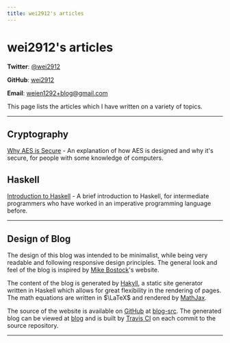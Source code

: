 ```yaml
---
title: wei2912's articles 
---
```


# wei2912's articles

**Twitter**: [@wei2912](https://twitter.com/wei2912)

**GitHub**: [wei2912](https://github.com/wei2912)

**Email**: [weien1292+blog@gmail.com](mailto:weien1292+blog@gmail.com)

This page lists the articles which I have written on a variety of topics.

---

## Cryptography

[Why AES is Secure](/posts/crypto/why-aes-is-secure.html) - An explanation of how AES is designed and why it's secure, for people with some knowledge of computers.

## Haskell

[Introduction to Haskell](/posts/haskell/intro-to-haskell.html) - A brief introduction to Haskell, for intermediate programmers who have worked in an imperative programming language before.

---

## Design of Blog

The design of this blog was intended to be minimalist, while being very readable and following responsive design principles. The general look and feel of the blog is inspired by <a href="https://bost.ocks.org/mike">Mike Bostock</a>'s website.

The content of the blog is generated by [Hakyll](https://jaspervdj.be/hakyll), a static site generator written in Haskell which allows for great flexibility in the rendering of pages. The math equations are written in $\LaTeX$ and rendered by [MathJax](https://www.mathjax.org).

The source of the website is available on [GitHub](https://github.com/wei2912) at [blog-src](https://github.com/wei2912/blog-src). The generated blog can be viewed at [blog](https://github.com/wei2912/blog) and is built by [Travis CI](https://travis-ci.org) on each commit to the source repository.

---
